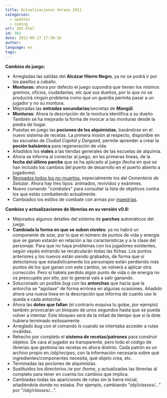 ```yaml
---
title: Actualizaciones Verano 2012
categories:
  - updates
  - coding
url: 303.html
id: 303
date: 2012-09-17 17:30:16
author:
language: es
tags:
---
```


**Cambios de juego:**  

*   Arregladas las salidas del **Alcázar Hierro Negro**, ya no se podrá ir por los pasillos a caballo.    
*   **Monturas:** ahora por defecto el juego supondrá que tienen los mismos gremios, oficios, ciudadanías, etc que sus dueños, por lo que no se producirá ningún problema como que un guardia permita pasar a un jugador y no su montura.
*   Mejoradas las **entradas secundarias**/secretas de **Mongûl**.    
*   **Monturas**: Ahora la descripción de la montura identifica a su dueño. También se ha mejorado la forma de invocar a las monturas desde la piedra de hogar.    
*   Puestas en juego las **pociones de los alquimistas**, basándose en el nuevo sistema de recetas. La primera misión al respecto, disponible en las escuelas de _Ciudad Capital_ y _Dargaad_, permite aprender a crear la **poción balsámica** para regeneración de vida.
*   Añadidos los **viales** a las tiendas generales de las escuelas de alquimia.
*   Ahora se informa al conectar al juego, en las primeras líneas, de la **fecha del último parche** que se ha aplicado al juego (fecha en que se han incluido los cambios del puerto de desarrollo en el puerto abierto a jugadores).
*   [Revisados todos los no-muertos](http://www.ciudadcapital.net/archivo/revisados-los-no-muertos/), especialmente los del _Cementerio de Selozar_. Ahora hay tres tipos: animados, revividos y exánimes.
*   Nuevo comando "_combates_" para consultar la lista de objetivos contra los que estás combatiendo actualmente.
*   Cambiados los estilos de combate con armas por [maestrías](http://www.ciudadcapital.net/archivo/modificaciones-al-sistema-de-combate-maestrias/).

**Cambios y actualizaciones de librerías en su versión v0.8:**

*   Mejorados algunos detalles del sistema de **parches** automáticos del juego.
*   **Cambiada la forma en que se suben niveles**: ya no habrá un componente de azar, por lo que el número de puntos de vida y energía que se ganan estarán en relación a las características y a la clase del personaje. Para que no haya problemas con los jugadores existentes, según vayáis entrando se recalcularán todas las fichas. Los puntos anteriores y los nuevos están siendo grabados, de forma que si detectamos que estadísticamente los personajes están perdiendo más puntos de los que ganan con este cambio, se volverá a aplicar otra corrección. Pero si habéis perdido algún punto de vida o de energía no os preocupéis por ello, por lo general vais a salir ganando.
*   Solucionado un posible _bug_ con las **antorchas** que hacía que la antorcha se "agotase" de forma errónea en algunas ocasiones. Añadido ahora una nueva línea en la descripción que informa de cuanto uso le queda a cada antorcha.
*   Ahora las **dotes que fallan** (el contrario esquiva tu golpe, por ejemplo) también provocarán un bloqueo de unos segundos hasta que se pueda volver a intentar. Este bloqueo será de la mitad de tiempo que si la dote hubiera terminado exitosamente.
*   Arreglado _bug_ con el comando _ls_ cuando se intentaba acceder a rutas inválidas.
*   Rehecho por completo el **sistema de recetas/patrones** para construir objetos. De cara al jugador es transparente, pero todo el código de librerías que gestiona las recetas es ahora distinto. Cada patrón es un archivo propio en _/obj/recipes_, con la información necesaria sobre qué ingredientes/componentes necesita, qué objeto crea, etc.
*   Terminadas las pociones de alquimistas.
*   Sustituidos los directorios _/w_ por _/home_, y actualizadas las librerías al completo para tener en cuenta los cambios que implica.
*   Cambiadas todas las apariciones de rutas sin la barra inicial, añadiéndola donde no estaba. Por ejemplo, cambiando _"obj/classes/..."_ por _"/obj/classes/..."_.
